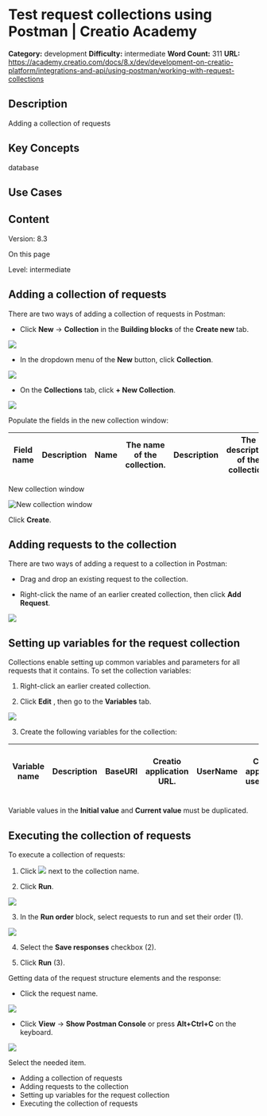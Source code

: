 # Test request collections using Postman | Creatio Academy

**Category:** development **Difficulty:** intermediate **Word Count:** 311
**URL:**
https://academy.creatio.com/docs/8.x/dev/development-on-creatio-platform/integrations-and-api/using-postman/working-with-request-collections

## Description

Adding a collection of requests

## Key Concepts

database

## Use Cases

## Content

Version: 8.3

On this page

Level: intermediate

## Adding a collection of requests​

There are two ways of adding a collection of requests in Postman:

- Click **New** → **Collection** in the **Building blocks** of the **Create
  new** tab.

![](https://academy.creatio.com/sites/en/files/documentation/sdk/en/BPMonlineWebSDK/Screenshots/WorkWithCollectionRequestsInPostman/scr_Collection_button_Building_blocks.gif)

- In the dropdown menu of the **New** button, click **Collection**.

![](https://academy.creatio.com/sites/en/files/documentation/sdk/en/BPMonlineWebSDK/Screenshots/WorkWithCollectionRequestsInPostman/scr_New_button.png)

- On the **Collections** tab, click **\+ New Collection**.

![](https://academy.creatio.com/sites/en/files/documentation/sdk/en/BPMonlineWebSDK/Screenshots/WorkWithCollectionRequestsInPostman/scr_New_Collection_button.png)

Populate the fields in the new collection window:

| Field name | Description | **Name** | The name of the collection. | **Description** | The description of the collection. |
| ---------- | ----------- | -------- | --------------------------- | --------------- | ---------------------------------- |

New collection window

![New collection window](https://academy.creatio.com/sites/en/files/documentation/sdk/en/BPMonlineWebSDK/Screenshots/WorkWithCollectionRequestsInPostman/scr_CreateCollectionWindow.png)

Click **Create**.

## Adding requests to the collection​

There are two ways of adding a request to a collection in Postman:

- Drag and drop an existing request to the collection.

- Right-click the name of an earlier created collection, then click **Add
  Request**.

![](https://academy.creatio.com/sites/en/files/documentation/sdk/en/BPMonlineWebSDK/Screenshots/WorkWithCollectionRequestsInPostman/scr_AddRequestInCollection.gif)

## Setting up variables for the request collection​

Collections enable setting up common variables and parameters for all requests
that it contains. To set the collection variables:

1. Right-click an earlier created collection.

2. Click **Edit** , then go to the **Variables** tab.

![](https://academy.creatio.com/sites/en/files/documentation/sdk/en/BPMonlineWebSDK/Screenshots/WorkWithCollectionRequestsInPostman/scr_VariablesSettings.gif)

3. Create the following variables for the collection:

| Variable name | Description | BaseURI | Creatio application URL. | UserName | Creatio application user name. | UserPassword | Creatio application user password. | BPMCSRF | CSRF protection token. | CollectionName | Object collection (database table) name. |
| ------------- | ----------- | ------- | ------------------------ | -------- | ------------------------------ | ------------ | ---------------------------------- | ------- | ---------------------- | -------------- | ---------------------------------------- |

Variable values in the **Initial value** and **Current value** must be
duplicated.

## Executing the collection of requests​

To execute a collection of requests:

1. Click
   ![](https://academy.creatio.com/sites/en/files/documentation/sdk/en/BPMonlineWebSDK/Screenshots/WorkWithCollectionRequestsInPostman/scr_RunCollection_button.png)
   next to the collection name.

2. Click **Run**.

![](https://academy.creatio.com/sites/en/files/documentation/sdk/en/BPMonlineWebSDK/Screenshots/WorkWithCollectionRequestsInPostman/scr_Run_button.png)

3. In the **Run order** block, select requests to run and set their order (1).

![](https://academy.creatio.com/sites/en/files/documentation/sdk/en/BPMonlineWebSDK/Screenshots/WorkWithCollectionRequestsInPostman/scr_RequestOrder.png)

4. Select the **Save responses** checkbox (2).

5. Click **Run** (3).

Getting data of the request structure elements and the response:

- Click the request name.

![](https://academy.creatio.com/sites/en/files/documentation/sdk/en/BPMonlineWebSDK/Screenshots/WorkWithCollectionRequestsInPostman/scr_RequestElements.png)

- Click **View** → **Show Postman Console** or press **Alt+Ctrl+C** on the
  keyboard.

![](https://academy.creatio.com/sites/en/files/documentation/sdk/en/BPMonlineWebSDK/Screenshots/WorkWithCollectionRequestsInPostman/scr_PostmanConsole.gif)

Select the needed item.

- Adding a collection of requests
- Adding requests to the collection
- Setting up variables for the request collection
- Executing the collection of requests
